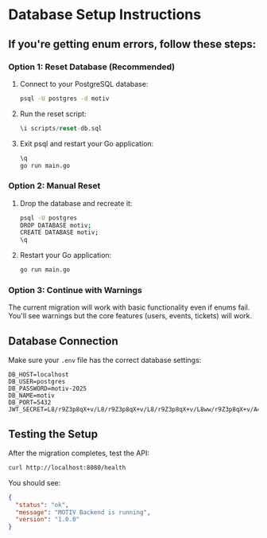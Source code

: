 # Database Setup Instructions

## If you're getting enum errors, follow these steps:

### Option 1: Reset Database (Recommended)
1. Connect to your PostgreSQL database:
   ```bash
   psql -U postgres -d motiv
   ```

2. Run the reset script:
   ```sql
   \i scripts/reset-db.sql
   ```

3. Exit psql and restart your Go application:
   ```bash
   \q
   go run main.go
   ```

### Option 2: Manual Reset
1. Drop the database and recreate it:
   ```bash
   psql -U postgres
   DROP DATABASE motiv;
   CREATE DATABASE motiv;
   \q
   ```

2. Restart your Go application:
   ```bash
   go run main.go
   ```

### Option 3: Continue with Warnings
The current migration will work with basic functionality even if enums fail. You'll see warnings but the core features (users, events, tickets) will work.

## Database Connection
Make sure your `.env` file has the correct database settings:
```
DB_HOST=localhost
DB_USER=postgres
DB_PASSWORD=motiv-2025
DB_NAME=motiv
DB_PORT=5432
JWT_SECRET=L8/r9Z3p8qX+v/L8/r9Z3p8qX+v/L8/r9Z3p8qX+v/L8ww/r9Z3p8qX+v/A==
```

## Testing the Setup
After the migration completes, test the API:
```bash
curl http://localhost:8080/health
```

You should see:
```json
{
  "status": "ok",
  "message": "MOTIV Backend is running",
  "version": "1.0.0"
}
```